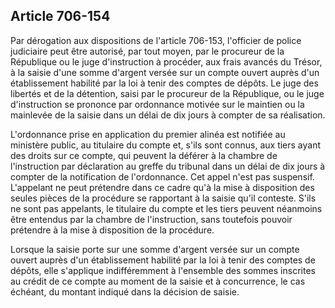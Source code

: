Article 706-154
----
Par dérogation aux dispositions de l'article 706-153, l'officier de police
judiciaire peut être autorisé, par tout moyen, par le procureur de la République
ou le juge d'instruction à procéder, aux frais avancés du Trésor, à la saisie
d'une somme d'argent versée sur un compte ouvert auprès d'un établissement
habilité par la loi à tenir des comptes de dépôts. Le juge des libertés et de la
détention, saisi par le procureur de la République, ou le juge d'instruction se
prononce par ordonnance motivée sur le maintien ou la mainlevée de la saisie
dans un délai de dix jours à compter de sa réalisation.

L'ordonnance prise en application du premier alinéa est notifiée au ministère
public, au titulaire du compte et, s'ils sont connus, aux tiers ayant des droits
sur ce compte, qui peuvent la déférer à la chambre de l'instruction par
déclaration au greffe du tribunal dans un délai de dix jours à compter de la
notification de l'ordonnance. Cet appel n'est pas suspensif. L'appelant ne peut
prétendre dans ce cadre qu'à la mise à disposition des seules pièces de la
procédure se rapportant à la saisie qu'il conteste. S'ils ne sont pas appelants,
le titulaire du compte et les tiers peuvent néanmoins être entendus par la
chambre de l'instruction, sans toutefois pouvoir prétendre à la mise à
disposition de la procédure.

Lorsque la saisie porte sur une somme d'argent versée sur un compte ouvert
auprès d'un établissement habilité par la loi à tenir des comptes de dépôts,
elle s'applique indifféremment à l'ensemble des sommes inscrites au crédit de ce
compte au moment de la saisie et à concurrence, le cas échéant, du montant
indiqué dans la décision de saisie.
